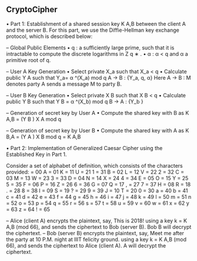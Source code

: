 ## CryptoCipher

• Part 1: Establishment of a shared session key K A,B between the client A and the server B. For this part, we use the Diffie-Hellman key exchange protocol, which is described below:

– Global Public Elements
• q : a sufficiently large prime, such that it is intractable to compute
the discrete logarithms in Z q ∗ .
• α : α < q and α a primitive root of q.

– User A Key Generation
• Select private X_a such that X_a < q
• Calculate public Y A such that Y_a= α ^(X_a) mod q
A → B : {Y_a, q, α}
Here A → B : M denotes party A sends a message M to party B.

– User B Key Generation
• Select private X B such that X B < q
• Calculate public Y B such that Y B = α ^(X_b) mod q
B → A : {Y_b }



– Generation of secret key by User A
• Compute the shared key with B as K A,B = (Y B ) X A mod q

– Generation of secret key by User B
• Compute the shared key with A as K B,A = (Y A ) X B mod q = K A,B


• Part 2: Implementation of Generalized Caesar Cipher using the Established Key in Part 1.

Consider a set of alphabet of definition, which consists of the characters provided:
  = 00 A = 01 K = 11 U = 21 
1 = 31 B = 02 L = 12 V = 22 
2 = 32 C = 03 M = 13 W = 23 
3 = 33 D = 04 N = 14 X = 24 
4 = 34 E = 05 O = 15 Y = 25 
5 = 35 F = 06 P = 16 Z = 26 
6 = 36 G = 07 Q = 17 , = 27 
7 = 37 H = 08 R = 18 . = 28
8 = 38 I = 09 S = 19 ? = 29 
9 = 39 J = 10 T = 20 0 = 30
a = 40 b = 41 c = 41 d = 42 
e = 43 f = 44 g = 45 h = 46
i = 47 j = 48 k = 49 l = 50
m = 51 n = 52 o = 53 p = 54 
q = 55 r = 56 s = 57 t = 58
u = 59 v = 60 w = 61 x = 62 
y = 63 z = 64 ! = 65 

– Alice (client A) encrypts the plaintext, say,
This is 2018!
using a key k = K A,B (mod 66), and sends the ciphertext to Bob (server B). Bob B will decrypt the ciphertext.
– Bob (server B) encrypts the plaintext, say,
Meet me after the party at 10 P.M. night at IIIT felicity ground.
using a key k = K A,B (mod 66), and sends the ciphertext to Alice (client A). A will decrypt the ciphertext.